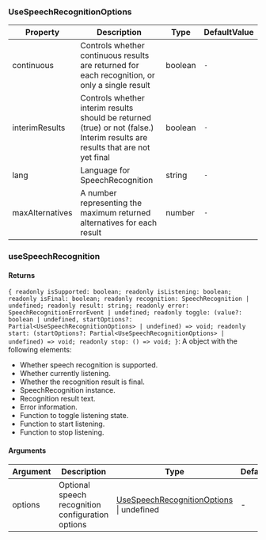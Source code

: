 ### UseSpeechRecognitionOptions

|Property|Description|Type|DefaultValue|
|---|---|---|---|
|continuous|Controls whether continuous results are returned for each recognition, or only a single result|boolean |`-`|
|interimResults|Controls whether interim results should be returned (true) or not (false.) Interim results are results that are not yet final|boolean |`-`|
|lang|Language for SpeechRecognition|string |`-`|
|maxAlternatives|A number representing the maximum returned alternatives for each result|number |`-`|

### useSpeechRecognition

#### Returns
`{ readonly isSupported: boolean; readonly isListening: boolean; readonly isFinal: boolean; readonly recognition: SpeechRecognition | undefined; readonly result: string; readonly error: SpeechRecognitionErrorEvent | undefined; readonly toggle: (value?: boolean | undefined, startOptions?: Partial<UseSpeechRecognitionOptions> | undefined) => void; readonly start: (startOptions?: Partial<UseSpeechRecognitionOptions> | undefined) => void; readonly stop: () => void; }`: A object with the following elements:
- Whether speech recognition is supported.
- Whether currently listening.
- Whether the recognition result is final.
- SpeechRecognition instance.
- Recognition result text.
- Error information.
- Function to toggle listening state.
- Function to start listening.
- Function to stop listening.

#### Arguments
|Argument|Description|Type|DefaultValue|
|---|---|---|---|
|options|Optional speech recognition configuration options|[UseSpeechRecognitionOptions](#usespeechrecognitionoptions) \| undefined |-|